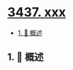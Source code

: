 # [3437. xxx](https://github.com/Tdahuyou/TNotes.leetcode/tree/main/notes/3437.%20xxx)

<!-- region:toc -->

- [1. 📝 概述](#1--概述)

<!-- endregion:toc -->

## 1. 📝 概述
